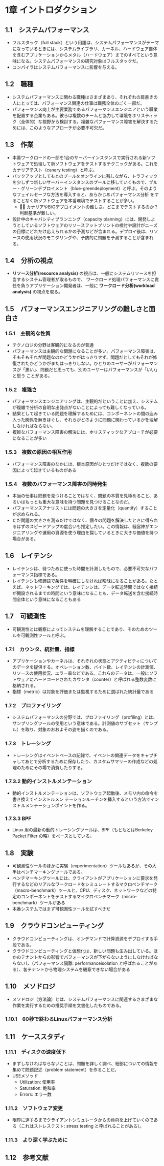 # 1章 イントロダクション

## 1.1　システムパフォーマンス

- フルスタック（full stack）という用語は、システムパフォーマンスがテーマになっているときには、システムライブラリ、カーネル、ハードウェア自体を含むアプリケーションからメタル（ハードウェア）までのすべてという意味になる。システムパフォーマンスの研究対象はフルスタックだ。
- コンパイラはシステムパフォーマンスに影響を与える。

## 1.2　職種

- システムパフォーマンスに関わる職種はさまざまあり、それぞれの肩書きの人にとっては、パフォーマンス関連の仕事は職務全体のごく一部だ。
- パフォーマンス向上が主要業務であるパフォーマンスエンジニアという職業を配置する企業もある。彼らは複数のチームと協力して環境をホリスティック（全体的）な視野から検討する。複雑なパフォーマンス障害を解決するためには、このようなアプローチが必要不可欠だ。
  
## 1.3　作業

- 本番ワークロードの一部を1台のサーバーインスタンスで実行される新ソフトウェアで処理して新ソフトウェアをテストするテクニックがある。これをカナリアテスト（canary testing）と呼ぶ。
- バックアップとしてもとのプールをオンラインに残しながら、トラフィックを少しずつ新しいサーバーインスタンスのプールに移していくもので、ブルー・グリーンデプロイメント（blue-greendeployment）と呼ぶ。そのようなフェイルセーフな方法を導入すると、あらかじめパフォーマンス分析
をすることなく新ソフトウェアを本番環境でテストすることが多い。
  - 👩‍💻 カナリアやB/Gデプロイメントの難しさ。どこまでテストするのか？判断基準が難しい。
- 設計中のキャパシティプランニング（capacity planning）には、開発しようとしているソフトウェアのリソースフットプリントの検討や設計がニーズの目標にどれだけ応えられるかの予測などが含まれる。デプロイ後は、リソースの使用状況のモニタリングや、予防的に問題を予測することが含まれる。
  
## 1.4　分析の視点
- __リソース分析(resource analysis)__ の視点は、一般にシステムリソースを担当するシステム管理者が取るもので、 ワークロード処理パフォーマンスに責任を負うアプリケーション開発者は、一般に __ワークロード分析(workload analysis)__ の視点を取る。
## 1.5　パフォーマンスエンジニアリングの難しさと面白さ
### 1.5.1　主観的な性質
- テクノロジの分野は客観的になるのが普通
- パフォーマンスは主観的な問題になることが多い。パフォーマンス障害は、そもそもそれが問題なのかどうかがはっきりせず、問題だとしてもそれが修復されたかどうかがまたはっきりしない。ひとりのユーザーがパフォーマンスが「悪い」、問題だと思っても、別のユーザーはパフォーマンスが「いい」と思う
ことがある。
### 1.5.2　複雑さ
- パフォーマンスエンジニアリングは、主観的だということに加え、システムが複雑で分析の自明な出発点がないことによっても難しくなっている。
- 結果として起きている問題を理解するためには、コンポーネントの間の込み入った関係を解きほぐし、それらがどのように問題に関わっているかを理解しなければならない。
- 複雑なパフォーマンス障害の解決には、ホリスティックなアプローチが必要になることが多い
### 1.5.3　複数の原因の相互作用
- パフォーマンス障害のなかには、根本原因がひとつだけではなく、複数の要因によって起きているものがある
### 1.5.4　複数のパフォーマンス障害の同時発生
- 本当の仕事は問題を見つけることではなく、問題の本質を見極めること、あるいはもっとも重大な意味を持つ問題を見つけることなのだ。
- パフォーマンスアナリストには問題の大きさを定量化（quantify）することが求められる。
- ただ問題の大きさを測るだけではなく、個々の問題を解決したときに得られるはずのスピードアップの度合いも推定したい。この情報は、経営陣がエンジニアリングや運用の資源を使う理由を探しているときに大きな価値を持つ場合がある。
## 1.6　レイテンシ
- レイテンシは、待つために使った時間を計測したもので、必要不可欠なパフォーマンス指標である。
- レイテンシも修飾語で条件を明確にしなければ曖昧になることがある。たとえば、ネットワーキングでは、レイテンシは、データ転送時間ではなく接続が開設されるまでの時間という意味になることも、データ転送を含む接続時間全体という意味になることもある
## 1.7　可観測性
- 可観測性とは観察によってシステムを理解することであり、そのためのツールを可観測性ツールと呼ぶ。
### 1.7.1　カウンタ、統計量、指標
- アプリケーションやカーネルは、それぞれの状態とアクティビティについてのデータを提供する。オペレーション数、バイト数、レイテンシの計測値、リソースの使用状況、エラー率などである。これらのデータは、一般にソフトウェアにハードコードされたカウンタ（counter）と呼ばれる整数変数に格納される。
- 指標（metric）は対象を評価または監視するために選ばれた統計量である
### 1.7.2　プロファイリング
- システムパフォーマンスの分野では、プロファイリング（profiling）とは、サンプリングツールの使用という意味である。計測値のサブセット（サンプル）を取り、対象のおおよその姿を描くのである。
### 1.7.3　トレーシング
- トレーシングはイベントベースの記録で、イベントの関連データをキャプチャしてあとで分析するために保存したり、カスタムサマリーの作成などの処理のためにその場で消費したりする。
### 1.7.3.2 動的インストルメンテーション
- 動的インストルメンテーションは、ソフトウェア起動後、メモリ内の命令を書き換えてインストルメン
テーションルーチンを挿入するという方法でインストルメンテーションポイントを作る。
### 1.7.3.3 BPF
- Linux 用の最新の動的トレーシングツールは、BPF（もともとはBerkeley Packet Filter の略）をベースとしている。
## 1.8　実験
- 可観測性ツールのほかに実験（experimentation）ツールもあるが、その大半はベンチマーキングツールである。
- ベンチマーキングツールには、クライアントがアプリケーションに要求を発行するなどのリアルなワークロードをシミュレートするマクロベンチマーク（macro-benchmark）ツールと、CPU、ディスク、ネットワークなどの特定のコンポーネントをテストするマイクロベンチマーク（micro-benchmark）ツールがある
- 本番システムではまず可観測性ツールを試すべきだ
## 1.9　クラウドコンピューティング
- クラウドコンピューティングは、オンデマンドで計算資源をデプロイする手段である。
- クラウドコンピューティングと仮想化は、新しい問題も生み出している。ほかのテナントからの影響でパフォーマンスが下がらないようにしなければならないし（パフォーマンス隔離: performanceisolation と呼ばれることがある）、各テナントから物理システムを観察できない場合がある
## 1.10　メソドロジ
- メソドロジ（方法論）とは、システムパフォーマンスに関連するさまざまな作業を実行するための推奨手順を文書化したものである。
### 1.10.1　60秒で終わるLinuxパフォーマンス分析
## 1.11　ケーススタディ
### 1.11.1　ディスクの速度低下
- まずしなければならないことは、問題を詳しく調べ、細部についての情報を集めて問題記述（problem statement）を作ることだ。
- USEメソッド
  - Utilization: 使用率
  - Saturation: 飽和率
  - Errors: エラー数
### 1.11.2　ソフトウェア変更
- 限界に達するまでクライアントシミュレータからの負荷を上げていくのである（これはストレステスト: stress testing と呼ばれることがある）。
### 1.11.3　より深く学ぶために
## 1.12　参考文献
